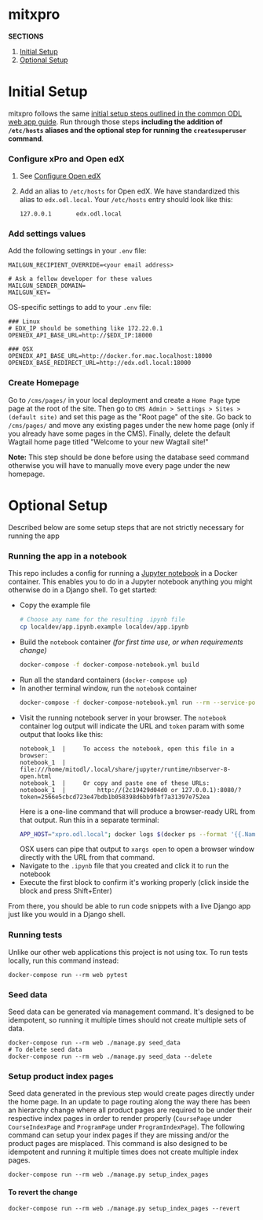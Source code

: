 # mitxpro

**SECTIONS**
1. [Initial Setup](#initial-setup)
1. [Optional Setup](#optional-setup)

# Initial Setup

mitxpro follows the same [initial setup steps outlined in the common ODL web app guide](https://github.com/mitodl/handbook/blob/master/common-web-app-guide.md).
Run through those steps **including the addition of `/etc/hosts` aliases and the optional step for running the
`createsuperuser` command**.

### Configure xPro and Open edX

1. See [Configure Open edX](docs/configure_open_edx.md)
1. Add an alias to `/etc/hosts` for Open edX. We have standardized this alias
  to `edx.odl.local`. Your `/etc/hosts` entry should look like this:

    ```
    127.0.0.1       edx.odl.local
    ```

### Add settings values

Add the following settings in your `.env` file:

```
MAILGUN_RECIPIENT_OVERRIDE=<your email address>

# Ask a fellow developer for these values
MAILGUN_SENDER_DOMAIN=
MAILGUN_KEY=
```

OS-specific settings to add to your `.env` file:

```
### Linux
# EDX_IP should be something like 172.22.0.1
OPENEDX_API_BASE_URL=http://$EDX_IP:18000

### OSX
OPENEDX_API_BASE_URL=http://docker.for.mac.localhost:18000
OPENEDX_BASE_REDIRECT_URL=http://edx.odl.local:18000
```

### Create Homepage
Go to `/cms/pages/` in your local deployment and create a `Home Page` type page at the root of the site.
Then go to `CMS Admin > Settings > Sites > (default site)` and set this page as the "Root page" of the site.
Go back to `/cms/pages/` and move any existing pages under the new home page (only if you already have some pages in the CMS).
Finally, delete the default Wagtail home page titled "Welcome to your new Wagtail site!"

**Note:** This step should be done before using the database seed command otherwise you will have to manually move every page under the new homepage. 

# Optional Setup

Described below are some setup steps that are not strictly necessary
for running the app

### Running the app in a notebook

This repo includes a config for running a [Jupyter notebook](https://jupyter.org/) in a
Docker container. This enables you to do in a Jupyter notebook anything you might
otherwise do in a Django shell. To get started:

- Copy the example file
    ```bash
    # Choose any name for the resulting .ipynb file
    cp localdev/app.ipynb.example localdev/app.ipynb
    ```
- Build the `notebook` container _(for first time use, or when requirements change)_
    ```bash
    docker-compose -f docker-compose-notebook.yml build
    ```
- Run all the standard containers (`docker-compose up`)
- In another terminal window, run the `notebook` container
    ```bash
    docker-compose -f docker-compose-notebook.yml run --rm --service-ports notebook
    ```
- Visit the running notebook server in your browser. The `notebook` container log output will
  indicate the URL and `token` param with some output that looks like this:
    ```
    notebook_1  |     To access the notebook, open this file in a browser:
    notebook_1  |         file:///home/mitodl/.local/share/jupyter/runtime/nbserver-8-open.html
    notebook_1  |     Or copy and paste one of these URLs:
    notebook_1  |         http://(2c19429d04d0 or 127.0.0.1):8080/?token=2566e5cbcd723e47bdb1b058398d6bb9fbf7a31397e752ea
    ```
  Here is a one-line command that will produce a browser-ready URL from that output. Run this in a separate terminal:
    ```bash
    APP_HOST="xpro.odl.local"; docker logs $(docker ps --format '{{.Names}}' | grep "_notebook_run_") | grep -E "http://(.*):8080[^ ]+\w" | tail -1 | sed -e 's/^[[:space:]]*//' | sed -e "s/(.*)/$APP_HOST/"
    ```
  OSX users can pipe that output to `xargs open` to open a browser window directly with the URL from that command.
- Navigate to the `.ipynb` file that you created and click it to run the notebook
- Execute the first block to confirm it's working properly (click inside the block
  and press Shift+Enter)

From there, you should be able to run code snippets with a live Django app just like you
would in a Django shell.

### Running tests

Unlike our other web applications this project is not using tox. To run tests locally, run this command instead:

    docker-compose run --rm web pytest
    
### Seed data

Seed data can be generated via management command. It's designed to be idempotent, so running it multiple times should not create multiple sets of data.

```
docker-compose run --rm web ./manage.py seed_data
# To delete seed data
docker-compose run --rm web ./manage.py seed_data --delete
```

### Setup product index pages

Seed data generated in the previous step would create pages directly under the home page. In an update to page routing along the way there has been an hierarchy change where all product pages are required to be under their respective index pages in order to render properly (`CoursePage` under `CourseIndexPage` and `ProgramPage` under `ProgramIndexPage`). The following command can setup your index pages if they are missing and/or the product pages are misplaced. This command is also designed to be idempotent and running it multiple times does not create multiple index pages.
```
docker-compose run --rm web ./manage.py setup_index_pages
```
#### To revert the change
```
docker-compose run --rm web ./manage.py setup_index_pages --revert
```